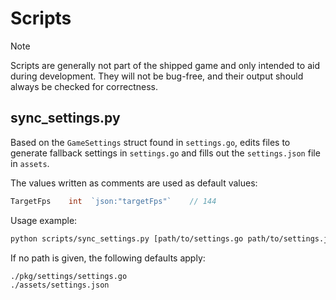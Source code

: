 <!-- LTeX: language=en-US -->
# Scripts
> [!NOTE]
> Scripts are generally not part of the shipped game and only intended to aid
> during development. They will not be bug-free, and their output should always
> be checked for correctness.

## sync_settings.py
Based on the `GameSettings` struct found in `settings.go`, edits files to
generate fallback settings in `settings.go` and fills out the `settings.json`
file in `assets`. 

The values written as comments are used as default values:
```go
TargetFps    int  `json:"targetFps"`    // 144
```

Usage example:
```bash
python scripts/sync_settings.py [path/to/settings.go path/to/settings.json]
```

If no path is given, the following defaults apply: 
```
./pkg/settings/settings.go
./assets/settings.json
```
